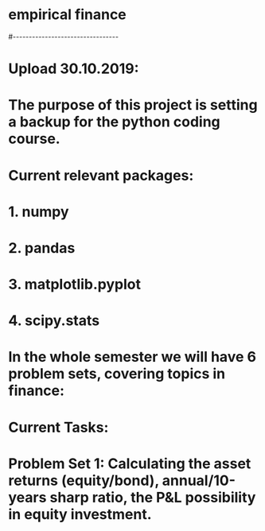 # empirical finance
#---------------------------------
# Upload 30.10.2019:
# The purpose of this project is setting a backup for the python coding course.
# Current relevant packages:
# 1. numpy
# 2. pandas
# 3. matplotlib.pyplot
# 4. scipy.stats 

# In the whole semester we will have 6 problem sets, covering topics in finance:
# Current Tasks:
# Problem Set 1: Calculating the asset returns (equity/bond), annual/10-years sharp ratio, the P&L possibility in equity investment.
